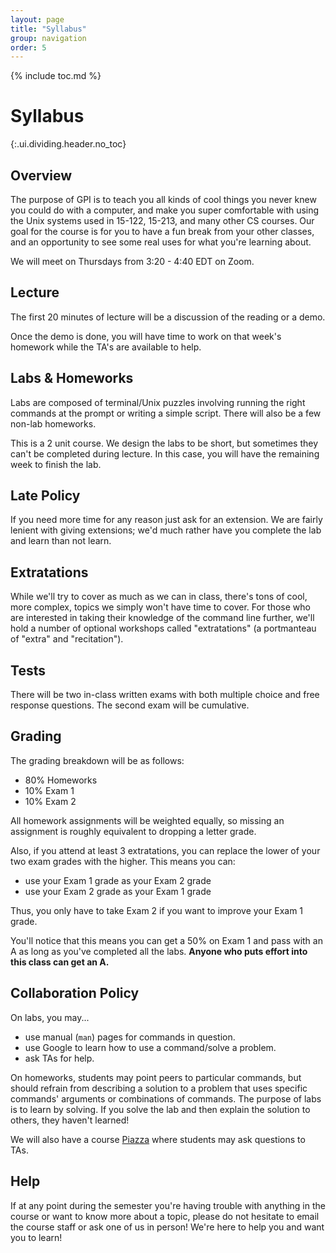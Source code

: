 ```yaml
---
layout: page
title: "Syllabus"
group: navigation
order: 5
---
```



{% include toc.md %}

# Syllabus
{:.ui.dividing.header.no_toc}

## Overview

The purpose of GPI is to teach you all kinds of cool things you never knew you
could do with a computer, and make you super comfortable with using the Unix
systems used in 15-122, 15-213, and many other CS courses. Our goal for the
course is for you to have a fun break from your other classes, and an
opportunity to see some real uses for what you're learning about.

We will meet on Thursdays from 3:20 - 4:40 EDT on Zoom.

## Lecture

The first 20 minutes of lecture will be a discussion of the reading or a demo.

Once the demo is done, you will have time to work on that week's homework while
the TA's are available to help.

## Labs & Homeworks

Labs are composed of terminal/Unix puzzles involving running the right commands
at the prompt or writing a simple script. There will also be a few non-lab
homeworks.

This is a 2 unit course. We design the labs to be short, but sometimes they
can't be completed during lecture. In this case, you will have the remaining
week to finish the lab.

## Late Policy

If you need more time for any reason just ask for an extension. We are fairly
lenient with giving extensions; we'd much rather have you complete the
lab and learn than not learn.

## Extratations

While we'll try to cover as much as we can in class, there's tons of cool, more
complex, topics we simply won't have time to cover. For those who are
interested in taking their knowledge of the command line further, we'll hold a
number of optional workshops called "extratations" (a portmanteau of "extra" and
"recitation").

## Tests

There will be two in-class written exams with both multiple choice and free
response questions. The second exam will be cumulative.

## Grading

The grading breakdown will be as follows:

- 80% Homeworks
- 10% Exam 1
- 10% Exam 2

All homework assignments will be weighted equally, so missing an assignment is
roughly equivalent to dropping a letter grade.

Also, if you attend at least 3 extratations, you can replace the lower of your
two exam grades with the higher. This means you can:

- use your Exam 1 grade as your Exam 2 grade
- use your Exam 2 grade as your Exam 1 grade

Thus, you only have to take Exam 2 if you want to improve your Exam 1 grade.

You'll notice that this means you can get a 50% on Exam 1 and pass with an
A as long as you've completed all the labs. **Anyone who puts effort into this
class can get an A.**

## Collaboration Policy

On labs, you may...

- use manual (`man`) pages for commands in question.
- use Google to learn how to use a command/solve a problem.
- ask TAs for help.

On homeworks, students may point peers to particular commands, but should
refrain from describing a solution to a problem that uses specific commands'
arguments or combinations of commands. The purpose of labs is to learn by
solving. If you solve the lab and then explain the solution to others, they
haven't learned!

We will also have a course [Piazza](https://piazza.com/class/jzojufcv14o211)
where students may ask questions to TAs.

## Help

If at any point during the semester you're having trouble with anything in the
course or want to know more about a topic, please do not hesitate to email the
course staff or ask one of us in person! We're here to help you and want you to
learn!

